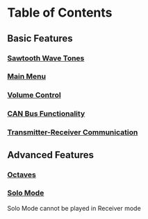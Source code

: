 # Table of Contents
## Basic Features
### [Sawtooth Wave Tones](https://github.com/Hongsworth/ES-synth-starter/blob/master/sawtooth.md)
### [Main Menu](https://github.com/Hongsworth/ES-synth-starter/blob/master/mainmenu.md)
### [Volume Control](https://github.com/Hongsworth/ES-synth-starter/blob/master/volume.md)
### [CAN Bus Functionality](https://github.com/Hongsworth/ES-synth-starter/blob/master/canbus.md)
### [Transmitter-Receiver Communication](https://github.com/Hongsworth/ES-synth-starter/blob/master/transmit-receive.md)

## Advanced Features
### [Octaves](https://github.com/Hongsworth/ES-synth-starter/blob/master/octave.md)
### [Solo Mode](https://github.com/Hongsworth/ES-synth-starter/blob/master/solomode.md)

Solo Mode cannot be played in Receiver mode
